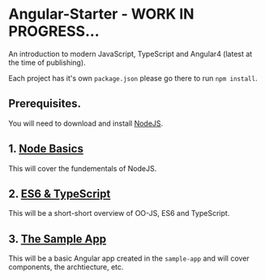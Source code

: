 # Angular-Starter - WORK IN PROGRESS...

An introduction to modern JavaScript, TypeScript and Angular4 (latest at the time of publishing).

Each project has it's own `package.json` please go there to run `npm install`.

## Prerequisites. 

You will need to download and install [NodeJS](https://nodejs.org/en/).
 
## 1. [Node Basics](/basics) 

This will cover the fundementals of NodeJS.

## 2. [ES6 & TypeScript](/typescript) 

This will be a short-short overview of OO-JS, ES6 and TypeScript.

## 3. [The Sample App](/sample-app)

This will be a basic Angular app created in the `sample-app` and will cover components, the archtiecture, etc.


